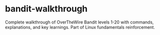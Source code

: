 # bandit-walkthrough
Complete walkthrough of OverTheWire Bandit levels 1-20 with commands, explanations, and key learnings. Part of Linux fundamentals reinforcement.
